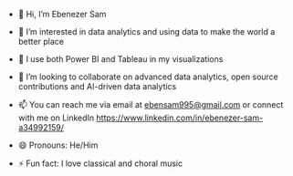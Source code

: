 - 👋 Hi, I’m Ebenezer Sam
- 👀 I’m interested in data analytics and using data to make the world a better place
- 💚 I use both Power BI and Tableau in my visualizations
- 💞️ I’m looking to collaborate on advanced data analytics, open source contributions and AI-driven data analytics
- 📫 You can reach me via email at ebensam995@gmail.com or connect with me on LinkedIn https://www.linkedin.com/in/ebenezer-sam-a34992159/

- 😄 Pronouns: He/Him
- ⚡ Fun fact: I love classical and choral music

<!---
sameben23/sameben23 is a ✨ special ✨ repository because its `README.md` (this file) appears on your GitHub profile.
You can click the Preview link to take a look at your changes.
--->
